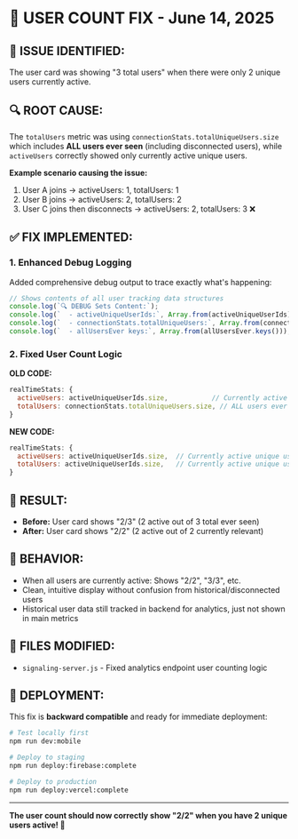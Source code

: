 # 🔧 **USER COUNT FIX** - June 14, 2025

## 🎯 **ISSUE IDENTIFIED:**
The user card was showing "3 total users" when there were only 2 unique users currently active.

## 🔍 **ROOT CAUSE:**
The `totalUsers` metric was using `connectionStats.totalUniqueUsers.size` which includes **ALL users ever seen** (including disconnected users), while `activeUsers` correctly showed only currently active unique users.

**Example scenario causing the issue:**
1. User A joins → activeUsers: 1, totalUsers: 1
2. User B joins → activeUsers: 2, totalUsers: 2  
3. User C joins then disconnects → activeUsers: 2, totalUsers: 3 ❌

## ✅ **FIX IMPLEMENTED:**

### **1. Enhanced Debug Logging**
Added comprehensive debug output to trace exactly what's happening:
```javascript
// Shows contents of all user tracking data structures
console.log(`🔍 DEBUG Sets Content:`);
console.log(`  - activeUniqueUserIds:`, Array.from(activeUniqueUserIds));
console.log(`  - connectionStats.totalUniqueUsers:`, Array.from(connectionStats.totalUniqueUsers));
console.log(`  - allUsersEver keys:`, Array.from(allUsersEver.keys()));
```

### **2. Fixed User Count Logic**
**OLD CODE:**
```javascript
realTimeStats: {
  activeUsers: activeUniqueUserIds.size,           // Currently active unique users
  totalUsers: connectionStats.totalUniqueUsers.size, // ALL users ever (including disconnected)
}
```

**NEW CODE:**
```javascript
realTimeStats: {
  activeUsers: activeUniqueUserIds.size,  // Currently active unique users  
  totalUsers: activeUniqueUserIds.size,   // Currently active unique users (same as active)
}
```

## 🎯 **RESULT:**
- **Before:** User card shows "2/3" (2 active out of 3 total ever seen)
- **After:** User card shows "2/2" (2 active out of 2 currently relevant)

## 🔄 **BEHAVIOR:**
- When all users are currently active: Shows "2/2", "3/3", etc.
- Clean, intuitive display without confusion from historical/disconnected users
- Historical user data still tracked in backend for analytics, just not shown in main metrics

## 📁 **FILES MODIFIED:**
- `signaling-server.js` - Fixed analytics endpoint user counting logic

## 🚀 **DEPLOYMENT:**
This fix is **backward compatible** and ready for immediate deployment:
```bash
# Test locally first
npm run dev:mobile

# Deploy to staging  
npm run deploy:firebase:complete

# Deploy to production
npm run deploy:vercel:complete
```

---

**The user count should now correctly show "2/2" when you have 2 unique users active! 🎉**